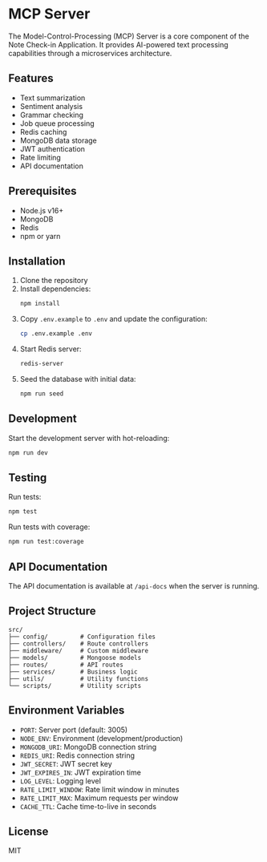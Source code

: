# MCP Server

The Model-Control-Processing (MCP) Server is a core component of the Note Check-in Application. It provides AI-powered text processing capabilities through a microservices architecture.

## Features

- Text summarization
- Sentiment analysis
- Grammar checking
- Job queue processing
- Redis caching
- MongoDB data storage
- JWT authentication
- Rate limiting
- API documentation

## Prerequisites

- Node.js v16+
- MongoDB
- Redis
- npm or yarn

## Installation

1. Clone the repository
2. Install dependencies:
   ```bash
   npm install
   ```
3. Copy `.env.example` to `.env` and update the configuration:
   ```bash
   cp .env.example .env
   ```
4. Start Redis server:
   ```bash
   redis-server
   ```
5. Seed the database with initial data:
   ```bash
   npm run seed
   ```

## Development

Start the development server with hot-reloading:
```bash
npm run dev
```

## Testing

Run tests:
```bash
npm test
```

Run tests with coverage:
```bash
npm run test:coverage
```

## API Documentation

The API documentation is available at `/api-docs` when the server is running.

## Project Structure

```
src/
├── config/         # Configuration files
├── controllers/    # Route controllers
├── middleware/     # Custom middleware
├── models/         # Mongoose models
├── routes/         # API routes
├── services/       # Business logic
├── utils/          # Utility functions
└── scripts/        # Utility scripts
```

## Environment Variables

- `PORT`: Server port (default: 3005)
- `NODE_ENV`: Environment (development/production)
- `MONGODB_URI`: MongoDB connection string
- `REDIS_URI`: Redis connection string
- `JWT_SECRET`: JWT secret key
- `JWT_EXPIRES_IN`: JWT expiration time
- `LOG_LEVEL`: Logging level
- `RATE_LIMIT_WINDOW`: Rate limit window in minutes
- `RATE_LIMIT_MAX`: Maximum requests per window
- `CACHE_TTL`: Cache time-to-live in seconds

## License

MIT
